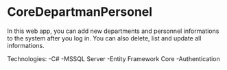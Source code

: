 # CoreDepartmanPersonel

In this web app, you can add new departments and personnel informations to the system after you log in. You can also delete, list and update all informations. 

Technologies: 
  -C#
  -MSSQL Server
  -Entity Framework Core
  -Authentication

